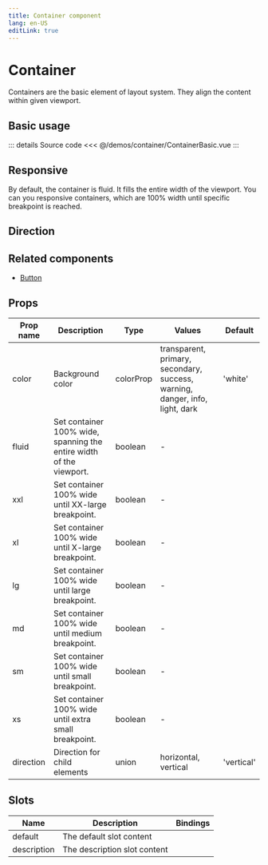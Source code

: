 ```yaml
---
title: Container component
lang: en-US
editLink: true
---
```


# Container

Containers are the basic element of layout system.
They align the content within given viewport.

## Basic usage

<ContainerBasic />

::: details Source code
<<< @/demos/container/ContainerBasic.vue
:::

## Responsive

By default, the container is fluid.
It fills the entire width of the viewport.
You can you responsive containers, which are 100% width until specific breakpoint is reached.

<ContainerResponsive />

## Direction

<ContainerDirection />

## Related components

- [Button](/components/button/button.doc)

## Props

| Prop name | Description                                                         | Type      | Values                                                                       | Default    |
| --------- | ------------------------------------------------------------------- | --------- | ---------------------------------------------------------------------------- | ---------- |
| color     | Background color                                                    | colorProp | transparent, primary, secondary, success, warning, danger, info, light, dark | 'white'    |
| fluid     | Set container 100% wide, spanning the entire width of the viewport. | boolean   | -                                                                            |            |
| xxl       | Set container 100% wide until XX-large breakpoint.                  | boolean   | -                                                                            |            |
| xl        | Set container 100% wide until X-large breakpoint.                   | boolean   | -                                                                            |            |
| lg        | Set container 100% wide until large breakpoint.                     | boolean   | -                                                                            |            |
| md        | Set container 100% wide until medium breakpoint.                    | boolean   | -                                                                            |            |
| sm        | Set container 100% wide until small breakpoint.                     | boolean   | -                                                                            |            |
| xs        | Set container 100% wide until extra small breakpoint.               | boolean   | -                                                                            |            |
| direction | Direction for child elements                                        | union     | horizontal, vertical                                                         | 'vertical' |

## Slots

| Name        | Description                  | Bindings |
| ----------- | ---------------------------- | -------- |
| default     | The default slot content     |          |
| description | The description slot content |          |
